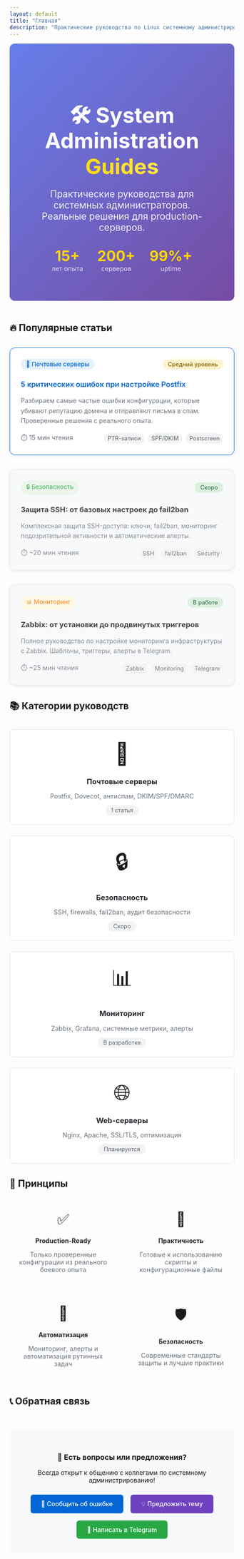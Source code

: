 ```yaml
---
layout: default
title: "Главная"
description: "Практические руководства по Linux системному администрированию от Антона Бабаскина. Реальные решения для production-серверов."
---
```


<div class="hero-section">
  <div class="hero-content">
    <h1 class="hero-title">
      🛠️ System Administration<br>
      <span class="accent">Guides</span>
    </h1>
    <p class="hero-subtitle">
      Практические руководства для системных администраторов.<br>
      Реальные решения для production-серверов.
    </p>
    <div class="hero-stats">
      <div class="stat">
        <span class="stat-number">15+</span>
        <span class="stat-label">лет опыта</span>
      </div>
      <div class="stat">
        <span class="stat-number">200+</span>
        <span class="stat-label">серверов</span>
      </div>
      <div class="stat">
        <span class="stat-number">99%+</span>
        <span class="stat-label">uptime</span>
      </div>
    </div>
  </div>
</div>

## 🔥 Популярные статьи

<div class="articles-grid">
  <article class="article-card featured">
    <div class="article-header">
      <span class="article-category mail-servers">📧 Почтовые серверы</span>
      <span class="article-difficulty intermediate">Средний уровень</span>
    </div>
    <h3 class="article-title">
      <a href="/guides/postfix-critical-mistakes/">5 критических ошибок при настройке Postfix</a>
    </h3>
    <p class="article-excerpt">
      Разбираем самые частые ошибки конфигурации, которые убивают репутацию домена и отправляют письма в спам. Проверенные решения с реального опыта.
    </p>
    <div class="article-meta">
      <span class="read-time">⏱️ 15 мин чтения</span>
      <div class="article-tags">
        <span class="tag">PTR-записи</span>
        <span class="tag">SPF/DKIM</span>
        <span class="tag">Postscreen</span>
      </div>
    </div>
  </article>

  <article class="article-card coming-soon">
    <div class="article-header">
      <span class="article-category security">🔒 Безопасность</span>
      <span class="article-status coming">Скоро</span>
    </div>
    <h3 class="article-title">
      Защита SSH: от базовых настроек до fail2ban
    </h3>
    <p class="article-excerpt">
      Комплексная защита SSH-доступа: ключи, fail2ban, мониторинг подозрительной активности и автоматические алерты.
    </p>
    <div class="article-meta">
      <span class="read-time">⏱️ ~20 мин чтения</span>
      <div class="article-tags">
        <span class="tag">SSH</span>
        <span class="tag">fail2ban</span>
        <span class="tag">Security</span>
      </div>
    </div>
  </article>

  <article class="article-card coming-soon">
    <div class="article-header">
      <span class="article-category monitoring">📊 Мониторинг</span>
      <span class="article-status coming">В работе</span>
    </div>
    <h3 class="article-title">
      Zabbix: от установки до продвинутых триггеров
    </h3>
    <p class="article-excerpt">
      Полное руководство по настройке мониторинга инфраструктуры с Zabbix. Шаблоны, триггеры, алерты в Telegram.
    </p>
    <div class="article-meta">
      <span class="read-time">⏱️ ~25 мин чтения</span>
      <div class="article-tags">
        <span class="tag">Zabbix</span>
        <span class="tag">Monitoring</span>
        <span class="tag">Telegram</span>
      </div>
    </div>
  </article>
</div>

## 📚 Категории руководств

<div class="categories-grid">
  <div class="category-card">
    <div class="category-icon">📧</div>
    <h3>Почтовые серверы</h3>
    <p>Postfix, Dovecot, антиспам, DKIM/SPF/DMARC</p>
    <div class="category-stats">
      <span class="articles-count">1 статья</span>
    </div>
  </div>

  <div class="category-card">
    <div class="category-icon">🔒</div>
    <h3>Безопасность</h3>
    <p>SSH, firewalls, fail2ban, аудит безопасности</p>
    <div class="category-stats">
      <span class="articles-count">Скоро</span>
    </div>
  </div>

  <div class="category-card">
    <div class="category-icon">📊</div>
    <h3>Мониторинг</h3>
    <p>Zabbix, Grafana, системные метрики, алерты</p>
    <div class="category-stats">
      <span class="articles-count">В разработке</span>
    </div>
  </div>

  <div class="category-card">
    <div class="category-icon">🌐</div>
    <h3>Web-серверы</h3>
    <p>Nginx, Apache, SSL/TLS, оптимизация</p>
    <div class="category-stats">
      <span class="articles-count">Планируется</span>
    </div>
  </div>
</div>

## 🎯 Принципы

<div class="principles-grid">
  <div class="principle">
    <div class="principle-icon">✅</div>
    <h4>Production-Ready</h4>
    <p>Только проверенные конфигурации из реального боевого опыта</p>
  </div>
  
  <div class="principle">
    <div class="principle-icon">🔧</div>
    <h4>Практичность</h4>
    <p>Готовые к использованию скрипты и конфигурационные файлы</p>
  </div>
  
  <div class="principle">
    <div class="principle-icon">🚀</div>
    <h4>Автоматизация</h4>
    <p>Мониторинг, алерты и автоматизация рутинных задач</p>
  </div>
  
  <div class="principle">
    <div class="principle-icon">🛡️</div>
    <h4>Безопасность</h4>
    <p>Современные стандарты защиты и лучшие практики</p>
  </div>
</div>

## 📞 Обратная связь

<div class="feedback-section">
  <h3>💬 Есть вопросы или предложения?</h3>
  <p>Всегда открыт к общению с коллегами по системному администрированию!</p>
  
  <div class="contact-buttons">
    <a href="https://github.com/Anton-Babaskin/guides/issues" class="btn btn-primary">
      🐛 Сообщить об ошибке
    </a>
    <a href="https://github.com/Anton-Babaskin/guides/discussions" class="btn btn-secondary">
      💡 Предложить тему
    </a>
    <a href="https://t.me/your_telegram" class="btn btn-accent">
      📱 Написать в Telegram
    </a>
  </div>
</div>

<style>
/* Hero Section */
.hero-section {
  background: linear-gradient(135deg, #667eea 0%, #764ba2 100%);
  color: white;
  padding: 4rem 2rem;
  text-align: center;
  border-radius: 12px;
  margin-bottom: 3rem;
}

.hero-title {
  font-size: 3rem;
  font-weight: 700;
  margin-bottom: 1rem;
  line-height: 1.2;
}

.hero-title .accent {
  background: linear-gradient(45deg, #ffd700, #ffed4a);
  -webkit-background-clip: text;
  -webkit-text-fill-color: transparent;
  background-clip: text;
}

.hero-subtitle {
  font-size: 1.3rem;
  margin-bottom: 2rem;
  opacity: 0.9;
}

.hero-stats {
  display: flex;
  justify-content: center;
  gap: 2rem;
  flex-wrap: wrap;
}

.stat {
  text-align: center;
}

.stat-number {
  display: block;
  font-size: 2rem;
  font-weight: bold;
  color: #ffd700;
}

.stat-label {
  font-size: 0.9rem;
  opacity: 0.8;
}

/* Articles Grid */
.articles-grid {
  display: grid;
  grid-template-columns: repeat(auto-fit, minmax(350px, 1fr));
  gap: 2rem;
  margin: 2rem 0;
}

.article-card {
  background: white;
  border: 1px solid #e1e4e8;
  border-radius: 12px;
  padding: 1.5rem;
  box-shadow: 0 2px 8px rgba(0,0,0,0.1);
  transition: transform 0.2s, box-shadow 0.2s;
}

.article-card:hover {
  transform: translateY(-2px);
  box-shadow: 0 4px 16px rgba(0,0,0,0.15);
}

.article-card.featured {
  border-color: #0366d6;
  box-shadow: 0 2px 8px rgba(3,102,214,0.1);
}

.article-card.coming-soon {
  opacity: 0.8;
  background: #f8f9fa;
}

.article-header {
  display: flex;
  justify-content: space-between;
  align-items: center;
  margin-bottom: 1rem;
}

.article-category {
  padding: 0.25rem 0.75rem;
  border-radius: 20px;
  font-size: 0.85rem;
  font-weight: 500;
}

.article-category.mail-servers { background: #e3f2fd; color: #0366d6; }
.article-category.security { background: #e8f5e8; color: #28a745; }
.article-category.monitoring { background: #fff8e1; color: #f57c00; }

.article-difficulty, .article-status {
  padding: 0.25rem 0.75rem;
  border-radius: 12px;
  font-size: 0.8rem;
  font-weight: 500;
}

.article-difficulty.intermediate { background: #fff3cd; color: #856404; }
.article-status.coming { background: #d4edda; color: #155724; }

.article-title a {
  color: #0366d6;
  text-decoration: none;
  font-weight: 600;
}

.article-title a:hover {
  text-decoration: underline;
}

.article-excerpt {
  color: #6a737d;
  line-height: 1.6;
  margin: 1rem 0;
}

.article-meta {
  display: flex;
  justify-content: space-between;
  align-items: center;
  flex-wrap: wrap;
  gap: 1rem;
}

.read-time {
  color: #6a737d;
  font-size: 0.9rem;
}

.article-tags {
  display: flex;
  gap: 0.5rem;
  flex-wrap: wrap;
}

.tag {
  background: #f1f3f4;
  color: #5f6368;
  padding: 0.25rem 0.5rem;
  border-radius: 12px;
  font-size: 0.8rem;
}

/* Categories Grid */
.categories-grid {
  display: grid;
  grid-template-columns: repeat(auto-fit, minmax(250px, 1fr));
  gap: 1.5rem;
  margin: 2rem 0;
}

.category-card {
  background: white;
  border: 1px solid #e1e4e8;
  border-radius: 8px;
  padding: 1.5rem;
  text-align: center;
  transition: transform 0.2s;
}

.category-card:hover {
  transform: translateY(-2px);
}

.category-icon {
  font-size: 3rem;
  margin-bottom: 1rem;
}

.category-card h3 {
  margin-bottom: 0.5rem;
  color: #24292e;
}

.category-card p {
  color: #6a737d;
  font-size: 0.9rem;
  margin-bottom: 1rem;
}

.articles-count {
  background: #f1f3f4;
  color: #5f6368;
  padding: 0.25rem 0.75rem;
  border-radius: 12px;
  font-size: 0.8rem;
}

/* Principles */
.principles-grid {
  display: grid;
  grid-template-columns: repeat(auto-fit, minmax(200px, 1fr));
  gap: 1.5rem;
  margin: 2rem 0;
}

.principle {
  text-align: center;
  padding: 1rem;
}

.principle-icon {
  font-size: 2rem;
  margin-bottom: 0.5rem;
}

.principle h4 {
  margin-bottom: 0.5rem;
  color: #24292e;
}

.principle p {
  color: #6a737d;
  font-size: 0.9rem;
}

/* Feedback Section */
.feedback-section {
  background: #f8f9fa;
  padding: 2rem;
  border-radius: 8px;
  text-align: center;
  margin: 3rem 0;
}

.contact-buttons {
  display: flex;
  justify-content: center;
  gap: 1rem;
  flex-wrap: wrap;
  margin-top: 1.5rem;
}

.btn {
  padding: 0.75rem 1.5rem;
  border-radius: 6px;
  text-decoration: none;
  font-weight: 500;
  transition: all 0.2s;
  display: inline-block;
}

.btn-primary {
  background: #0366d6;
  color: white;
}

.btn-secondary {
  background: #6f42c1;
  color: white;
}

.btn-accent {
  background: #28a745;
  color: white;
}

.btn:hover {
  transform: translateY(-1px);
  filter: brightness(1.1);
}

/* Responsive */
@media (max-width: 768px) {
  .hero-title {
    font-size: 2rem;
  }
  
  .hero-stats {
    gap: 1rem;
  }
  
  .articles-grid {
    grid-template-columns: 1fr;
  }
  
  .contact-buttons {
    flex-direction: column;
    align-items: center;
  }
  
  .btn {
    width: 100%;
    max-width: 250px;
  }
}
</style>
